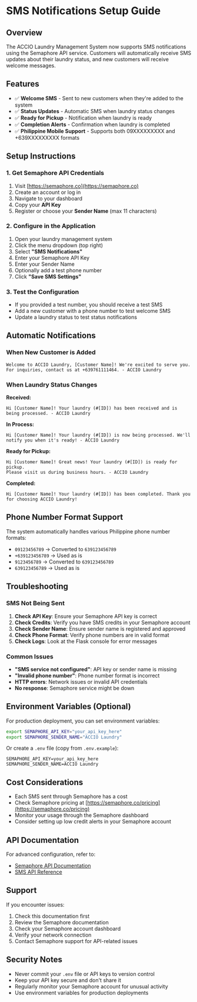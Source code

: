 # SMS Notifications Setup Guide

## Overview
The ACCIO Laundry Management System now supports SMS notifications using the Semaphore API service. Customers will automatically receive SMS updates about their laundry status, and new customers will receive welcome messages.

## Features
- ✅ **Welcome SMS** - Sent to new customers when they're added to the system
- ✅ **Status Updates** - Automatic SMS when laundry status changes
- ✅ **Ready for Pickup** - Notification when laundry is ready
- ✅ **Completion Alerts** - Confirmation when laundry is completed
- ✅ **Philippine Mobile Support** - Supports both 09XXXXXXXXX and +639XXXXXXXXX formats

## Setup Instructions

### 1. Get Semaphore API Credentials
1. Visit [https://semaphore.co](https://semaphore.co)
2. Create an account or log in
3. Navigate to your dashboard
4. Copy your **API Key**
5. Register or choose your **Sender Name** (max 11 characters)

### 2. Configure in the Application
1. Open your laundry management system
2. Click the menu dropdown (top right)
3. Select **"SMS Notifications"**
4. Enter your Semaphore API Key
5. Enter your Sender Name
6. Optionally add a test phone number
7. Click **"Save SMS Settings"**

### 3. Test the Configuration
- If you provided a test number, you should receive a test SMS
- Add a new customer with a phone number to test welcome SMS
- Update a laundry status to test status notifications

## Automatic Notifications

### When New Customer is Added
```
Welcome to ACCIO Laundry, [Customer Name]! We're excited to serve you. 
For inquiries, contact us at +639761111464. - ACCIO Laundry
```

### When Laundry Status Changes

**Received:**
```
Hi [Customer Name]! Your laundry (#[ID]) has been received and is being processed. - ACCIO Laundry
```

**In Process:**
```
Hi [Customer Name]! Your laundry (#[ID]) is now being processed. We'll notify you when it's ready! - ACCIO Laundry
```

**Ready for Pickup:**
```
Hi [Customer Name]! Great news! Your laundry (#[ID]) is ready for pickup. 
Please visit us during business hours. - ACCIO Laundry
```

**Completed:**
```
Hi [Customer Name]! Your laundry (#[ID]) has been completed. Thank you for choosing ACCIO Laundry!
```

## Phone Number Format Support
The system automatically handles various Philippine phone number formats:
- `09123456789` → Converted to `639123456789`
- `+639123456789` → Used as is
- `9123456789` → Converted to `639123456789`
- `639123456789` → Used as is

## Troubleshooting

### SMS Not Being Sent
1. **Check API Key**: Ensure your Semaphore API key is correct
2. **Check Credits**: Verify you have SMS credits in your Semaphore account
3. **Check Sender Name**: Ensure sender name is registered and approved
4. **Check Phone Format**: Verify phone numbers are in valid format
5. **Check Logs**: Look at the Flask console for error messages

### Common Issues
- **"SMS service not configured"**: API key or sender name is missing
- **"Invalid phone number"**: Phone number format is incorrect
- **HTTP errors**: Network issues or invalid API credentials
- **No response**: Semaphore service might be down

## Environment Variables (Optional)
For production deployment, you can set environment variables:
```bash
export SEMAPHORE_API_KEY="your_api_key_here"
export SEMAPHORE_SENDER_NAME="ACCIO Laundry"
```

Or create a `.env` file (copy from `.env.example`):
```
SEMAPHORE_API_KEY=your_api_key_here
SEMAPHORE_SENDER_NAME=ACCIO Laundry
```

## Cost Considerations
- Each SMS sent through Semaphore has a cost
- Check Semaphore pricing at [https://semaphore.co/pricing](https://semaphore.co/pricing)
- Monitor your usage through the Semaphore dashboard
- Consider setting up low credit alerts in your Semaphore account

## API Documentation
For advanced configuration, refer to:
- [Semaphore API Documentation](https://semaphore.co/docs)
- [SMS API Reference](https://semaphore.co/docs#send-sms)

## Support
If you encounter issues:
1. Check this documentation first
2. Review the Semaphore documentation
3. Check your Semaphore account dashboard
4. Verify your network connection
5. Contact Semaphore support for API-related issues

## Security Notes
- Never commit your `.env` file or API keys to version control
- Keep your API key secure and don't share it
- Regularly monitor your Semaphore account for unusual activity
- Use environment variables for production deployments
